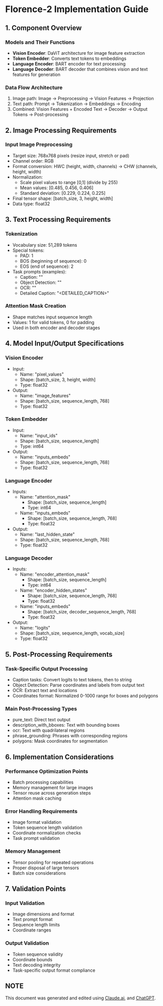 # Florence-2 Implementation Guide

## 1. Component Overview

### Models and Their Functions

- **Vision Encoder**: DaViT architecture for image feature extraction
- **Token Embedder**: Converts text tokens to embeddings
- **Language Encoder**: BART encoder for text processing
- **Language Decoder**: BART decoder that combines vision and text features for generation

### Data Flow Architecture

1. Image path: Image → Preprocessing → Vision Features → Projection
2. Text path: Prompt → Tokenization → Embeddings → Encoding
3. Combined: Vision Features + Encoded Text → Decoder → Output Tokens → Post-processing

## 2. Image Processing Requirements

### Input Image Preprocessing

- Target size: 768x768 pixels (resize input, stretch or pad)
- Channel order: RGB
- Format conversion: HWC (height, width, channels) → CHW (channels, height, width)
- Normalization:
  - Scale pixel values to range [0,1] (divide by 255)
  - Mean values: [0.485, 0.456, 0.406]
  - Standard deviation: [0.229, 0.224, 0.225]
- Final tensor shape: [batch_size, 3, height, width]
- Data type: float32

## 3. Text Processing Requirements

### Tokenization

- Vocabulary size: 51,289 tokens
- Special tokens:
  - PAD: 1
  - BOS (beginning of sequence): 0
  - EOS (end of sequence): 2
- Task prompts (examples):
  - Caption: "<CAPTION>"
  - Object Detection: "<OD>"
  - OCR: "<OCR>"
  - Detailed Caption: "<DETAILED_CAPTION>"

### Attention Mask Creation

- Shape matches input sequence length
- Values: 1 for valid tokens, 0 for padding
- Used in both encoder and decoder stages

## 4. Model Input/Output Specifications

### Vision Encoder

- Input:
  - Name: "pixel_values"
  - Shape: [batch_size, 3, height, width]
  - Type: float32
- Output:
  - Name: "image_features"
  - Shape: [batch_size, sequence_length, 768]
  - Type: float32

### Token Embedder

- Input:
  - Name: "input_ids"
  - Shape: [batch_size, sequence_length]
  - Type: int64
- Output:
  - Name: "inputs_embeds"
  - Shape: [batch_size, sequence_length, 768]
  - Type: float32

### Language Encoder

- Inputs:
  - Name: "attention_mask"
    - Shape: [batch_size, sequence_length]
    - Type: int64
  - Name: "inputs_embeds"
    - Shape: [batch_size, sequence_length, 768]
    - Type: float32
- Output:
  - Name: "last_hidden_state"
  - Shape: [batch_size, sequence_length, 768]
  - Type: float32

### Language Decoder

- Inputs:
  - Name: "encoder_attention_mask"
    - Shape: [batch_size, sequence_length]
    - Type: int64
  - Name: "encoder_hidden_states"
    - Shape: [batch_size, sequence_length, 768]
    - Type: float32
  - Name: "inputs_embeds"
    - Shape: [batch_size, decoder_sequence_length, 768]
    - Type: float32
- Output:
  - Name: "logits"
  - Shape: [batch_size, sequence_length, vocab_size]
  - Type: float32

## 5. Post-Processing Requirements

### Task-Specific Output Processing

- Caption tasks: Convert logits to text tokens, then to string
- Object Detection: Parse coordinates and labels from output text
- OCR: Extract text and locations
- Coordinates format: Normalized 0-1000 range for boxes and polygons

### Main Post-Processing Types

- pure_text: Direct text output
- description_with_bboxes: Text with bounding boxes
- ocr: Text with quadrilateral regions
- phrase_grounding: Phrases with corresponding regions
- polygons: Mask coordinates for segmentation

## 6. Implementation Considerations

### Performance Optimization Points

- Batch processing capabilities
- Memory management for large images
- Tensor reuse across generation steps
- Attention mask caching

### Error Handling Requirements

- Image format validation
- Token sequence length validation
- Coordinate normalization checks
- Task prompt validation

### Memory Management

- Tensor pooling for repeated operations
- Proper disposal of large tensors
- Batch size considerations

## 7. Validation Points

### Input Validation

- Image dimensions and format
- Text prompt format
- Sequence length limits
- Coordinate ranges

### Output Validation

- Token sequence validity
- Coordinate bounds
- Text decoding integrity
- Task-specific output format compliance

## NOTE

This document was generated and edited using [Claude.ai](https://claude.ai/), and [ChatGPT](https://chatgpt.com/).